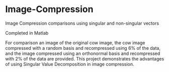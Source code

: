 # Image-Compression
Image Compression comparisons using singular and non-singular vectors 
 
Completed in Matlab

For comparison an image of the original cow image, the cow image compressed with a random basis and recompressed using 6% of the data, and the image compressed using an orthonormal basis and recompressed with 2% of the data are provided.
This project demonstrates the advantages of using Singular Value Decomposition in image compression.

